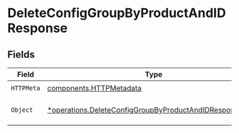 # DeleteConfigGroupByProductAndIDResponse


## Fields

| Field                                                                                                                             | Type                                                                                                                              | Required                                                                                                                          | Description                                                                                                                       |
| --------------------------------------------------------------------------------------------------------------------------------- | --------------------------------------------------------------------------------------------------------------------------------- | --------------------------------------------------------------------------------------------------------------------------------- | --------------------------------------------------------------------------------------------------------------------------------- |
| `HTTPMeta`                                                                                                                        | [components.HTTPMetadata](../../models/components/httpmetadata.md)                                                                | :heavy_check_mark:                                                                                                                | N/A                                                                                                                               |
| `Object`                                                                                                                          | [*operations.DeleteConfigGroupByProductAndIDResponseBody](../../models/operations/deleteconfiggroupbyproductandidresponsebody.md) | :heavy_minus_sign:                                                                                                                | a list of ConfigGroup objects                                                                                                     |